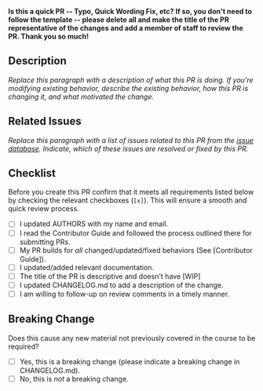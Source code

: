 **Is this a quick PR -- Typo, Quick Wording Fix, etc? If so, you don't need to follow the template -- please delete all and make the title of the PR representative of the changes and add a member of staff to review the PR. Thank you so much!**

## Description

*Replace this paragraph with a description of what this PR is doing. If you're modifying existing behavior, describe the existing behavior, how this PR is changing it, and what motivated the change.*

## Related Issues

*Replace this paragraph with a list of issues related to this PR from the [issue database](https://github.com/illinois-cs241/coursebook/issues). Indicate, which of these issues are resolved or fixed by this PR.*

## Checklist

Before you create this PR confirm that it meets all requirements listed below by checking the relevant checkboxes (`[x]`). This will ensure a smooth and quick review process.

- [ ] I updated AUTHORS with my name and email.
- [ ] I read the Contributor Guide and followed the process outlined there for submitting PRs.
- [ ] My PR builds for *all* changed/updated/fixed behaviors (See [Contributor Guide]).
- [ ] I updated/added relevant documentation.
- [ ] The title of the PR is descriptive and doesn't have [WIP]
- [ ] I updated CHANGELOG.md to add a description of the change.
- [ ] I am willing to follow-up on review comments in a timely manner.

## Breaking Change

Does this cause any new material not previously covered in the course to be required?

- [ ] Yes, this is a breaking change (please indicate a breaking change in CHANGELOG.md).
- [ ] No, this is *not* a breaking change.
